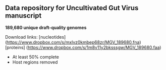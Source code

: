 ## Data repository for Uncultivated Gut Virus manuscript

<b> 189,680 unique draft-quality genomes </b>

Download links:
[nucleotides] (https://www.dropbox.com/s/mxlvz0kmbep68zr/MGV_189680.fna)
[proteins] (https://www.dropbox.com/s/1m8v11y2bksssgw/MGV_189680.faa)

* At least 50% complete 
* Host regions removed


